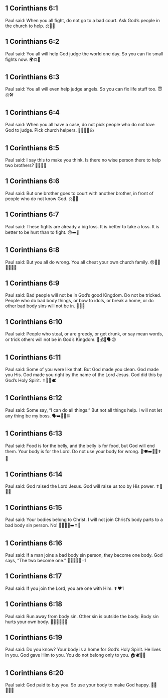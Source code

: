 ## 1 Corinthians 6:1
Paul said: When you all fight, do not go to a bad court. Ask God’s people in the church to help. ⚖️🚫⛪
## 1 Corinthians 6:2
Paul said: You all will help God judge the world one day. So you can fix small fights now. 🌍⚖️🔧
## 1 Corinthians 6:3
Paul said: You all will even help judge angels. So you can fix life stuff too. 😇⚖️🛠️
## 1 Corinthians 6:4
Paul said: When you all have a case, do not pick people who do not love God to judge. Pick church helpers. 🧑‍⚖️🚫⛪👍
## 1 Corinthians 6:5
Paul said: I say this to make you think. Is there no wise person there to help two brothers? 🤔👦👦⛪
## 1 Corinthians 6:6
Paul said: But one brother goes to court with another brother, in front of people who do not know God. ⚖️👥🙈
## 1 Corinthians 6:7
Paul said: These fights are already a big loss. It is better to take a loss. It is better to be hurt than to fight. 😞➡️🤝
## 1 Corinthians 6:8
Paul said: But you all do wrong. You all cheat your own church family. 😠🤦‍♂️👨‍👩‍👧‍👦
## 1 Corinthians 6:9
Paul said: Bad people will not be in God’s good Kingdom. Do not be tricked. People who do bad body things, or bow to idols, or break a home, or do other bad body sins will not be in. 🛑👑🗿
## 1 Corinthians 6:10
Paul said: People who steal, or are greedy, or get drunk, or say mean words, or trick others will not be in God’s Kingdom. 🛑💰🍺🗣️😡
## 1 Corinthians 6:11
Paul said: Some of you were like that. But God made you clean. God made you His. God made you right by the name of the Lord Jesus. God did this by God’s Holy Spirit. ✝️🧼✨🕊️
## 1 Corinthians 6:12
Paul said: Some say, “I can do all things.” But not all things help. I will not let any thing be my boss. 🗣️➡️🧠🚫⛓️
## 1 Corinthians 6:13
Paul said: Food is for the belly, and the belly is for food, but God will end them. Your body is for the Lord. Do not use your body for wrong. 🍞🍽️➡️🧍‍♂️✝️🚫
## 1 Corinthians 6:14
Paul said: God raised the Lord Jesus. God will raise us too by His power. ✝️🌅🆙💪
## 1 Corinthians 6:15
Paul said: Your bodies belong to Christ. I will not join Christ’s body parts to a bad body sin person. No! 🙅‍♂️🧍‍♂️➡️✝️🚫
## 1 Corinthians 6:16
Paul said: If a man joins a bad body sin person, they become one body. God says, “The two become one.” 🧍‍♂️➕🧍‍♀️=1
## 1 Corinthians 6:17
Paul said: If you join the Lord, you are one with Him. ✝️❤️1
## 1 Corinthians 6:18
Paul said: Run away from body sin. Other sin is outside the body. Body sin hurts your own body. 🏃‍♂️💨🧍‍♂️🚫
## 1 Corinthians 6:19
Paul said: Do you know? Your body is a home for God’s Holy Spirit. He lives in you. God gave Him to you. You do not belong only to you. 🏠🕊️🧍‍♂️
## 1 Corinthians 6:20
Paul said: God paid to buy you. So use your body to make God happy. 🙏😊🧍‍♂️✨
